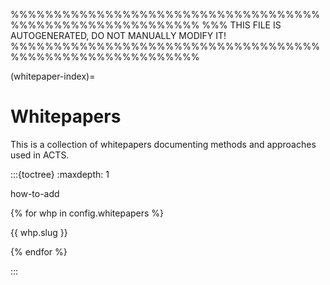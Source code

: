 %%%%%%%%%%%%%%%%%%%%%%%%%%%%%%%%%%%%%%%%%%%%%%%%%%%%%%%%%%
%%% THIS FILE IS AUTOGENERATED, DO NOT MANUALLY MODIFY IT!
%%%%%%%%%%%%%%%%%%%%%%%%%%%%%%%%%%%%%%%%%%%%%%%%%%%%%%%%%%

(whitepaper-index)=
# Whitepapers

This is a collection of whitepapers documenting methods and approaches used
in ACTS.

:::{toctree}
:maxdepth: 1

how-to-add

{% for whp in config.whitepapers %}

{{ whp.slug }}

{% endfor %}

:::

